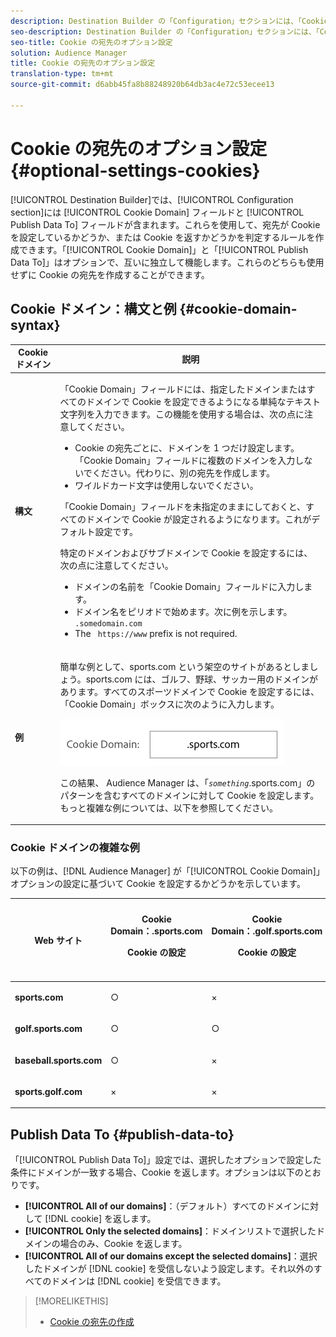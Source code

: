 ```yaml
---
description: Destination Builder の「Configuration」セクションには、「Cookie Domain」フィールドと「Publish Data To」フィールドが含まれています。これらを使用して、宛先が Cookie を設定しているかどうか、または Cookie を返すかどうかを判定するルールを作成できます。「Cookie Domain」と「Publish Data To」はオプションで、互いに独立して機能します。これらのどちらも使用せずに Cookie の宛先を作成することができます。
seo-description: Destination Builder の「Configuration」セクションには、「Cookie Domain」フィールドと「Publish Data To」フィールドが含まれています。これらを使用して、宛先が Cookie を設定しているかどうか、または Cookie を返すかどうかを判定するルールを作成できます。「Cookie Domain」と「Publish Data To」はオプションで、互いに独立して機能します。これらのどちらも使用せずに Cookie の宛先を作成することができます。
seo-title: Cookie の宛先のオプション設定
solution: Audience Manager
title: Cookie の宛先のオプション設定
translation-type: tm+mt
source-git-commit: d6abb45fa8b88248920b64db3ac4e72c53ecee13

---
```



# Cookie の宛先のオプション設定 {#optional-settings-cookies}

[!UICONTROL Destination Builder]では、[!UICONTROL Configuration section]には [!UICONTROL Cookie Domain] フィールドと [!UICONTROL Publish Data To] フィールドが含まれます。これらを使用して、宛先が Cookie を設定しているかどうか、または Cookie を返すかどうかを判定するルールを作成できます。「[!UICONTROL Cookie Domain]」と「[!UICONTROL Publish Data To]」はオプションで、互いに独立して機能します。これらのどちらも使用せずに Cookie の宛先を作成することができます。

## Cookie ドメイン：構文と例 {#cookie-domain-syntax}

<!-- cookie-destination-options.xml -->

<table id="table_4F4F7562AFEE49F8917AAE5712B5CCE4"> 
 <thead> 
  <tr> 
   <th colname="col1" class="entry"> Cookie ドメイン </th> 
   <th colname="col2" class="entry"> 説明 </th> 
  </tr>
 </thead>
 <tbody> 
  <tr> 
   <td colname="col1"> <p><b>構文</b> </p> </td> 
   <td colname="col2"> <p>「<span class="wintitle">Cookie Domain</span>」フィールドには、指定したドメインまたはすべてのドメインで Cookie を設定できるようになる単純なテキスト文字列を入力できます。この機能を使用する場合は、次の点に注意してください。 </p> <p> 
     <ul id="ul_473CB59F2C0C4B358201BE5C8B27D73D"> 
      <li id="li_4E7F4691C1B54415963F7D5AA1558C9A">Cookie の宛先ごとに、ドメインを 1 つだけ設定します。「<span class="wintitle">Cookie Domain</span>」フィールドに複数のドメインを入力しないでください。代わりに、別の<span class="wintitle">宛先</span>を作成します。 </li> 
      <li id="li_AEBF5C5F3C264C5EA4A2A6063C3F377D">ワイルドカード文字は使用しないでください。 </li> 
     </ul> </p> <p> 「<span class="wintitle">Cookie Domain</span>」フィールドを未指定のままにしておくと、すべてのドメインで Cookie が設定されるようになります。これがデフォルト設定です。 </p> <p>特定のドメインおよびサブドメインで Cookie を設定するには、次の点に注意してください。 </p> <p> 
     <ul id="ul_F25BC0D8C40641A2A5CA338E5C258435"> 
      <li id="li_E236D8DEE4F24F9BBA36074F7049C12C">ドメインの名前を「<span class="wintitle">Cookie Domain</span>」フィールドに入力します。 </li> 
      <li id="li_0471C198EE344DE5963A3C2F70B9E78B">ドメイン名をピリオドで始めます。次に例を示します。<code> .somedomain.com</code> </li> 
      <li id="li_73D06F2BEF45487280C2245E1F6B8ED0">The <code> https://www</code> prefix is not required. </li> 
     </ul> </p> </td> 
  </tr> 
  <tr> 
   <td colname="col1"> <p><b>例</b> </p> </td> 
   <td colname="col2"> <p>簡単な例として、sports.com という架空のサイトがあるとしましょう。sports.com には、ゴルフ、野球、サッカー用のドメインがあります。すべてのスポーツドメインで Cookie を設定するには、「<span class="wintitle">Cookie Domain</span>」ボックスに次のように入力します。 </p> <p> <img src="assets/sports-domain.png" id="image_8883477BB3B543648C97A441AD34C6DE" /> </p> <p>この結果、<span class="keyword"> Audience Manager</span> は、「<code><i>something</i></code>.sports.com」のパターンを含むすべてのドメインに対して Cookie を設定します。もっと複雑な例については、以下を参照してください。 </p> </td> 
  </tr> 
 </tbody> 
</table>

### Cookie ドメインの複雑な例

以下の例は、[!DNL Audience Manager] が「[!UICONTROL Cookie Domain]」オプションの設定に基づいて Cookie を設定するかどうかを示しています。

<table id="table_3A7B9479CDA6493FA8104D8D9841E914"> 
 <thead> 
  <tr> 
   <th colname="col1" class="entry"> Web サイト </th> 
   <th colname="col2" class="entry">Cookie Domain：.sports.com <p>Cookie の設定 </p> </th> 
   <th colname="col3" class="entry">Cookie Domain：.golf.sports.com <p>Cookie の設定 </p> </th> 
   <th colname="col4" class="entry">Cookie Domain：未指定 <p>Cookie の設定 </p> </th> 
  </tr> 
 </thead>
 <tbody> 
  <tr> 
   <td colname="col1"> <p> <b>sports.com</b> </p> </td> 
   <td colname="col2"> ○ </td> 
   <td colname="col3"> × </td> 
   <td colname="col4"> ○ </td> 
  </tr> 
  <tr> 
   <td colname="col1"> <p> <b>golf.sports.com</b> </p> </td> 
   <td colname="col2"> ○ </td> 
   <td colname="col3"> ○ </td> 
   <td colname="col4"> ○ </td> 
  </tr> 
  <tr> 
   <td colname="col1"> <p> <b>baseball.sports.com</b> </p> </td> 
   <td colname="col2"> ○ </td> 
   <td colname="col3"> × </td> 
   <td colname="col4"> ○ </td> 
  </tr> 
  <tr> 
   <td colname="col1"> <p> <b>sports.golf.com</b> </p> </td> 
   <td colname="col2"> × </td> 
   <td colname="col3"> × </td> 
   <td colname="col4"> ○ </td> 
  </tr> 
 </tbody> 
</table>

## Publish Data To {#publish-data-to}

「[!UICONTROL Publish Data To]」設定では、選択したオプションで設定した条件にドメインが一致する場合、Cookie を返します。オプションは以下のとおりです。

* **[!UICONTROL All of our domains]**：（デフォルト）すべてのドメインに対して [!DNL cookie] を返します。
* **[!UICONTROL Only the selected domains]**：ドメインリストで選択したドメインの場合のみ、Cookie を返します。
* **[!UICONTROL All of our domains except the selected domains]**：選択したドメインが [!DNL cookie] を受信しないよう設定します。それ以外のすべてのドメインは [!DNL cookie] を受信できます。

>[!MORELIKETHIS]
>
>* [Cookie の宛先の作成](../../features/destinations/create-cookie-destination.md)